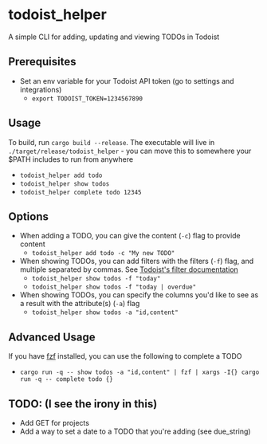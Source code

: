 # todoist_helper
A simple CLI for adding, updating and viewing TODOs in Todoist

## Prerequisites
- Set an env variable for your Todoist API token (go to settings and integrations)
  - `export TODOIST_TOKEN=1234567890`

## Usage
To build, run `cargo build --release`. The executable will live in `./target/release/todoist_helper` - you can move this to somewhere your $PATH includes to run from anywhere
- `todoist_helper add todo`
- `todoist_helper show todos`
- `todoist_helper complete todo 12345`

## Options
- When adding a TODO, you can give the content (`-c`) flag to provide content
  - `todoist_helper add todo -c "My new TODO"`
- When showing TODOs, you can add filters with the filters (`-f`) flag, and multiple separated by commas. See [Todoist's filter documentation](https://todoist.com/help/articles/introduction-to-filters)
  - `todoist_helper show todos -f "today"`
  - `todoist_helper show todos -f "today | overdue"`
- When showing TODOs, you can specify the columns you'd like to see as a result with the attribute(s) (`-a`) flag
  - `todoist_helper show todos -a "id,content"`

## Advanced Usage
If you have [fzf](https://github.com/junegunn/fzf) installed, you can use the following to complete a TODO
- `cargo run -q -- show todos -a "id,content" | fzf | xargs -I{} cargo run -q -- complete todo {}`

## TODO: (I see the irony in this)
- Add GET for projects
- Add a way to set a date to a TODO that you're adding (see due_string)
